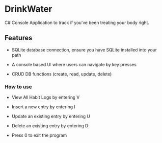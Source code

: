 # DrinkWater

C# Console Application to track if you've been treating your body right.

## Features

* SQLite database connection, ensure you have SQLite installed into your path

* A console based UI where users can navigate by key presses

* CRUD DB functions (create, read, update, delete)

### How to use

* View All Habit Logs by entering V

* Insert a new entry by entering I

* Update an existing entry by entering U

* Delete an existing entry by entering D

* Press 0 to exit the program
